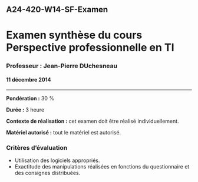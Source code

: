 ## A24-420-W14-SF-Examen
# Examen synthèse du cours Perspective professionnelle en TI
### Professeur : Jean-Pierre DUchesneau
#### 11 décembre 2014

---
**Pondération :** 30 %

**Durée :** 3 heure

**Contexte de réalisation :** cet examen doit être réalisé individuellement.

**Matériel autorisé :** tout le matériel est autorisé.

### Critères d’évaluation

- Utilisation des logiciels appropriés.
- Exactitude des manipulations réalisées en fonctions du questionnaire et des consignes distribuées.

